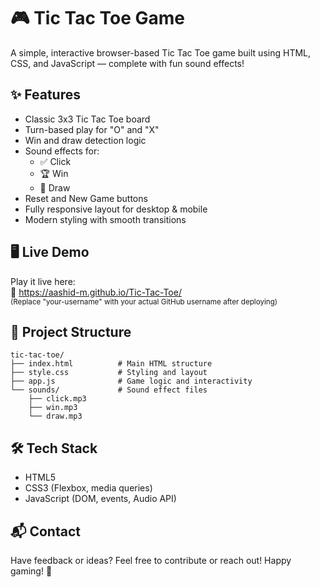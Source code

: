 # 🎮 Tic Tac Toe Game

A simple, interactive browser-based Tic Tac Toe game built using HTML, CSS, and JavaScript — complete with fun sound effects!

## ✨ Features

- Classic 3x3 Tic Tac Toe board
- Turn-based play for "O" and "X"
- Win and draw detection logic
- Sound effects for:
  - ✅ Click
  - 🏆 Win
  - 🤝 Draw
- Reset and New Game buttons
- Fully responsive layout for desktop & mobile
- Modern styling with smooth transitions

## 🖥️ Live Demo

Play it live here:  
🔗 https://aashid-m.github.io/Tic-Tac-Toe/  
<sub>(Replace "your-username" with your actual GitHub username after deploying)</sub>

## 📁 Project Structure

```plaintext
tic-tac-toe/
├── index.html          # Main HTML structure
├── style.css           # Styling and layout
├── app.js              # Game logic and interactivity
└── sounds/             # Sound effect files
    ├── click.mp3
    ├── win.mp3
    └── draw.mp3
```

## 🛠️ Tech Stack

- HTML5  
- CSS3 (Flexbox, media queries)  
- JavaScript (DOM, events, Audio API)  

## 📬 Contact

Have feedback or ideas? Feel free to contribute or reach out!
Happy gaming! 🎉

